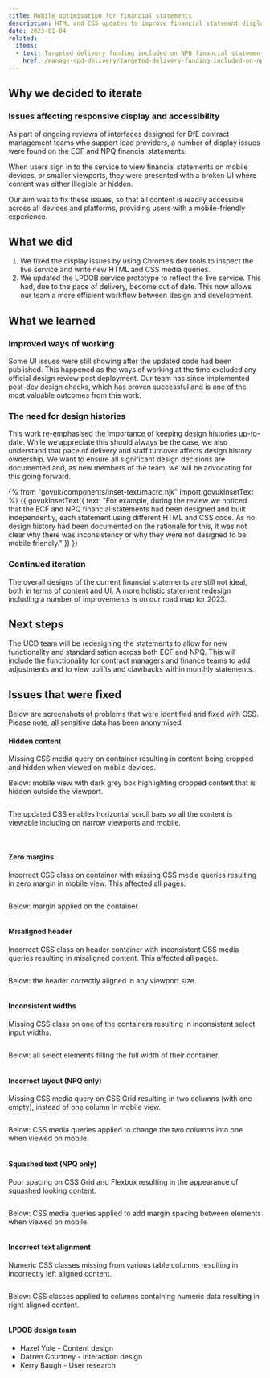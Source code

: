 ```yaml
---
title: Mobile optimisation for financial statements
description: HTML and CSS updates to improve financial statement display across mobile devices. Deployed in December 2022
date: 2023-01-04
related:
  items:
  - text: Targeted delivery funding included on NPQ financial statements
    href: /manage-cpd-delivery/targeted-delivery-funding-included-on-npq-financial-statements
---
```



## Why we decided to iterate

### Issues affecting responsive display and accessibility

As part of ongoing reviews of interfaces designed for DfE contract management teams who support lead providers, a number of display issues were found on the ECF and NPQ financial statements.

When users sign in to the service to view financial statements on mobile devices, or smaller viewports, they were presented with a broken UI where content was either illegible or hidden.

Our aim was to fix these issues, so that all content is readily accessible across all devices and platforms, providing users with a mobile-friendly experience.


## What we did

1. We fixed the display issues by using Chrome’s dev tools to inspect the live service and write new HTML and CSS media queries.
2. We updated the LPDOB service prototype to reflect the live service. This had, due to the pace of delivery, become out of date. This now allows our team a more efficient workflow between design and development.

## What we learned

### Improved ways of working 

Some UI issues were still showing after the updated code had been published. This happened as the ways of working at the time excluded any official design review post deployment. Our team has since implemented post-dev design checks, which has proven successful and is one of the most valuable outcomes from this work.

### The need for design histories 

This work re-emphasised the importance of keeping design histories up-to-date. While we appreciate this should always be the case, we also understand that pace of delivery and staff turnover affects design history ownership. We want to ensure all significant design decisions are documented and, as new members of the team, we will be advocating for this going forward. 

{% from "govuk/components/inset-text/macro.njk" import govukInsetText %}
{{ govukInsetText({
  text: "For example, during the review we noticed that the ECF and NPQ financial statements had been designed and built independently, each statement using different HTML and CSS code. As no design history had been documented on the rationale for this, it was not clear why there was inconsistency or why they were not designed to be mobile friendly."
}) }}

### Continued iteration 

The overall designs of the current financial statements are still not ideal, both in terms of content and UI. A more holistic statement redesign including a number of improvements is on our road map for 2023.

## Next steps 

The UCD team will be redesigning the statements to allow for new functionality and standardisation across both ECF and NPQ. This will include the functionality for contract managers and finance teams to add adjustments and to view uplifts and clawbacks within monthly statements.


## Issues that were fixed 

Below are screenshots of problems that were identified and fixed with CSS. Please note, all sensitive data has been anonymised.


<div class="govuk-accordion" data-module="govuk-accordion" id="accordion-001">
	<div class="govuk-accordion__section">
		<div class="govuk-accordion__section-header">
			<h4 class="govuk-accordion__section-heading">
				<span class="govuk-accordion__section-button" id="accordion-001-heading-1">
					Hidden content
				</span>
			</h4>
		</div>
		<div aria-labelledby="accordion-001-heading-1" class="govuk-accordion__section-content" id="accordion-001-content-1">
			<p class='govuk-body'>
				Missing CSS media query on container resulting in content being cropped and hidden when viewed on mobile devices.
			</p>
			<p class='govuk-body'>
				Below: mobile view with dark grey box highlighting cropped content that is hidden outside the viewport.
			</p>
			<img src="/support-for-cpd/2023-01-04-mobile-optimisation-for-financial-statements/img-1a.png" alt="" class="outline-no">
			<p class='govuk-body'>
				The updated CSS enables horizontal scroll bars so all the content is viewable including on narrow viewports and mobile.
			</p>
			<br>
			<img src="/support-for-cpd/2023-01-04-mobile-optimisation-for-financial-statements/img-1b.gif" alt="" class="outline-no img-anim"> 
		</div>
	</div>
	<div class="govuk-accordion__section">
		<div class="govuk-accordion__section-header">
			<h4 class="govuk-accordion__section-heading govuk-heading-s">
				<span class="govuk-accordion__section-button" id="accordion-001-heading-2">
					Zero margins
				</span>
			</h4>
		</div>
		<div aria-labelledby="accordion-001-heading-2" class="govuk-accordion__section-content" id="accordion-001-content-2">
			<p class='govuk-body'>
				Incorrect CSS class on container with missing CSS media queries resulting in zero margin in mobile view. This affected all pages.
			</p>
			<img src="/support-for-cpd/2023-01-04-mobile-optimisation-for-financial-statements/img-2a.png" alt="" class="outline-no">
			<p class='govuk-body'>
				Below: margin applied on the container.
			</p>
			<img src="/support-for-cpd/2023-01-04-mobile-optimisation-for-financial-statements/img-2b.png" alt="" class="outline-no"> 
		</div>
	</div>
	<div class="govuk-accordion__section">
		<div class="govuk-accordion__section-header">
			<h4 class="govuk-accordion__section-heading">
				<span class="govuk-accordion__section-button" id="accordion-001-heading-3">
					 Misaligned header
				</span>
			</h4>
		</div>
		<div aria-labelledby="accordion-001-heading-3" class="govuk-accordion__section-content" id="accordion-001-content-3">
			<p class='govuk-body'>
				Incorrect CSS class on header container with inconsistent CSS media queries resulting in misaligned content. This affected all pages.
			</p>
			<img src="/support-for-cpd/2023-01-04-mobile-optimisation-for-financial-statements/img-3a.png" alt="" class="outline-no">
			<p class='govuk-body'>
				Below: the header correctly aligned in any viewport size.
			</p>
			<img src="/support-for-cpd/2023-01-04-mobile-optimisation-for-financial-statements/img-3b.png" alt="" class="outline-no"> 
		</div>
	</div>
	<div class="govuk-accordion__section">
		<div class="govuk-accordion__section-header">
			<h4 class="govuk-accordion__section-heading">
				<span class="govuk-accordion__section-button" id="accordion-001-heading-4">
					 Inconsistent widths
				</span>
			</h4>
		</div>
		<div aria-labelledby="accordion-001-heading-4" class="govuk-accordion__section-content" id="accordion-001-content-4">
			<p class='govuk-body'>
				Missing CSS class on one of the containers resulting in inconsistent select input widths.
			</p>
			<img src="/support-for-cpd/2023-01-04-mobile-optimisation-for-financial-statements/img-4a.png" alt="" class="outline-no">
			<p class='govuk-body'>
				Below: all select elements filling the full width of their container.
			</p>
			<img src="/support-for-cpd/2023-01-04-mobile-optimisation-for-financial-statements/img-4b.png" alt="" class="outline-no"> 
		</div>
	</div>
	<div class="govuk-accordion__section">
		<div class="govuk-accordion__section-header">
			<h4 class="govuk-accordion__section-heading">
				<span class="govuk-accordion__section-button" id="accordion-001-heading-5">
					Incorrect layout (NPQ only)
				</span>
			</h4>
		</div>
		<div aria-labelledby="accordion-001-heading-5" class="govuk-accordion__section-content" id="accordion-001-content-5">
			<p class='govuk-body'>
				Missing CSS media query on CSS Grid resulting in two columns (with one empty), instead of one column in mobile view.
			</p>
			<img src="/support-for-cpd/2023-01-04-mobile-optimisation-for-financial-statements/img-5a.png" alt="" class="outline-no">
			<p class='govuk-body'>
				Below: CSS media queries applied to change the two columns into one when viewed on mobile.
			</p>
			<img src="/support-for-cpd/2023-01-04-mobile-optimisation-for-financial-statements/img-5b.png" alt="" class="outline-no"> 
		</div>
	</div>
	<div class="govuk-accordion__section">
		<div class="govuk-accordion__section-header">
			<h4 class="govuk-accordion__section-heading">
				<span class="govuk-accordion__section-button" id="accordion-001-heading-6">
					Squashed text (NPQ only)
				</span>
			</h4>
		</div>
		<div aria-labelledby="accordion-001-heading-6" class="govuk-accordion__section-content" id="accordion-001-content-6">
			<p class='govuk-body'>
				Poor spacing on CSS Grid and Flexbox resulting in the appearance of squashed looking content.
			</p>
			<img src="/support-for-cpd/2023-01-04-mobile-optimisation-for-financial-statements/img-6a.png" alt="" class="outline-no">
			<p class='govuk-body'>
				Below: CSS media queries applied to add margin spacing between elements when viewed on mobile.
			</p>
			<img src="/support-for-cpd/2023-01-04-mobile-optimisation-for-financial-statements/img-6b.png" alt="" class="outline-no"> 
		</div>
	</div>
	<div class="govuk-accordion__section">
		<div class="govuk-accordion__section-header">
			<h4 class="govuk-accordion__section-heading">
				<span class="govuk-accordion__section-button" id="accordion-001-heading-7">
					Incorrect text alignment
				</span>
			</h4>
		</div>
		<div aria-labelledby="accordion-001-heading-7" class="govuk-accordion__section-content" id="accordion-001-content-7">
			<p class='govuk-body'>
				Numeric CSS classes missing from various table columns resulting in incorrectly left aligned content.
			</p>
			<img src="/support-for-cpd/2023-01-04-mobile-optimisation-for-financial-statements/img-7a.png" alt="" class="outline-no">
			<p class='govuk-body'>
				Below: CSS classes applied to columns containing numeric data resulting in right aligned content.
			</p>
			<img src="/support-for-cpd/2023-01-04-mobile-optimisation-for-financial-statements/img-7b.png" alt="" class="outline-no">
		</div>
	</div>
</div>


#### LPDOB design team

- Hazel Yule - Content design
- Darren Courtney - Interaction design
- Kerry Baugh - User research

